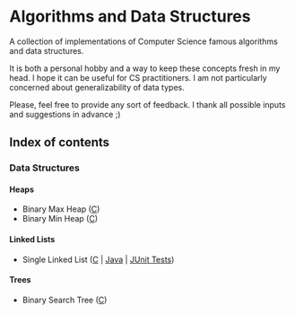 # Algorithms and Data Structures

A collection of implementations of Computer Science famous algorithms and data structures.

It is both a personal hobby and a way to keep these concepts fresh in my head. I hope it can be useful for CS practitioners. I am not particularly concerned about generalizability of data types.

Please, feel free to provide any sort of feedback. I thank all possible inputs and suggestions in advance ;)

## Index of contents

### Data Structures

#### Heaps
- Binary Max Heap ([C](../master/C/DataStructures/Heaps))
- Binary Min Heap ([C](../master/C/DataStructures/Heaps))

#### Linked Lists
- Single Linked List ([C](../master/C/DataStructures/LinkedLists) | [Java](../master/Java/src/datastructures/linkedlists/singlelinkedlists) | [JUnit Tests](../master/Java/test/datastructures/linkedlists/singlelinkedlists))

#### Trees
- Binary Search Tree ([C](../master/C/DataStructures/Trees))
